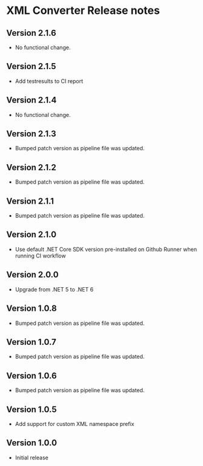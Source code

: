 # XML Converter Release notes

## Version 2.1.6

- No functional change.

## Version 2.1.5

- Add testresults to CI report

## Version 2.1.4

- No functional change.

## Version 2.1.3

- Bumped patch version as pipeline file was updated.

## Version 2.1.2

- Bumped patch version as pipeline file was updated.

## Version 2.1.1

- Bumped patch version as pipeline file was updated.

## Version 2.1.0

- Use default .NET Core SDK version pre-installed on Github Runner when running CI workflow

## Version 2.0.0

- Upgrade from .NET 5 to .NET 6

## Version 1.0.8

- Bumped patch version as pipeline file was updated.

## Version 1.0.7

- Bumped patch version as pipeline file was updated.

## Version 1.0.6

- Bumped patch version as pipeline file was updated.

## Version 1.0.5

- Add support for custom XML namespace prefix

## Version 1.0.0

- Initial release
